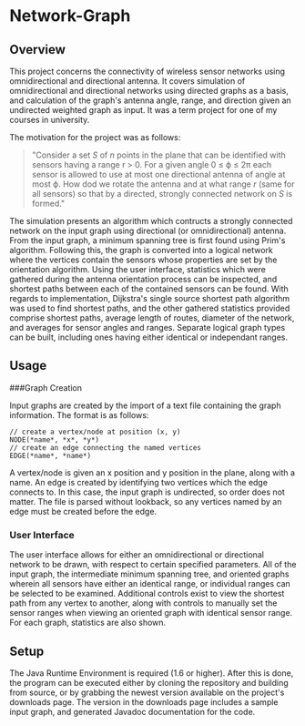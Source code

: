 # Network-Graph

## Overview

This project concerns the connectivity of wireless sensor networks using omnidirectional and directional antenna. It covers simulation of omnidirectional and directional networks using directed graphs as a basis, and calculation of the graph's antenna angle, range, and direction given an undirected weighted graph as input. It was a term project for one of my courses in university.

The motivation for the project was as follows:
> "Consider a set *S* of *n* points in the plane that can be identified with sensors having a range r > 0. For a given angle 0 &le; &#981; &le; 2&pi; each sensor is allowed to use at most one directional antenna of angle at most &#981;. How dod we rotate the antenna and at what range *r* (same for all sensors) so that by a directed, strongly connected network on *S* is formed."

The simulation presents an algorithm which contructs a strongly connected network on the input graph using directional (or omnidirectional) antenna. From the input graph, a minimum spanning tree is first found using Prim's algorithm. Following this, the graph is converted into a logical network where the vertices contain the sensors whose properties are set by the orientation algorithm. Using the user interface, statistics which were gathered during the antenna orientation process can be inspected, and shortest paths between each of the contained sensors can be found. With regards to implementation, Dijkstra's single source shortest path algorithm was used to find shortest paths, and the other gathered statistics provided comprise shortest paths, average length of routes, diameter of the network, and averages for sensor angles and ranges. Separate logical graph types can be built, including ones having either identical or independant ranges.

## Usage

###Graph Creation

Input graphs are created by the import of a text file containing the graph information. The format is as follows:

    // create a vertex/node at position (x, y)
    NODE(*name*, *x*, *y*)
    // create an edge connecting the named vertices
    EDGE(*name*, *name*)

A vertex/node is given an x position and y position in the plane, along with a name. An edge is created by identifying two vertices which the edge connects to. In this case, the input graph is undirected, so order does not matter. The file is parsed without lookback, so any vertices named by an edge must be created before the edge.

### User Interface

The user interface allows for either an omnidirectional or directional network to be drawn, with respect to certain specified parameters. All of the input graph, the intermediate minimum spanning tree, and oriented graphs wherein all sensors have either an identical range, or individual ranges can be selected to be examined. Additional controls exist to view the shortest path from any vertex to another, along with controls to manually set the sensor ranges when viewing an oriented graph with identical sensor range. For each graph, statistics are also shown.

## Setup

The Java Runtime Environment is required (1.6 or higher). After this is done, the program can be executed either by cloning the repository and building from source, or by grabbing the newest version available on the project's downloads page. The version in the downloads page includes a sample input graph, and generated Javadoc documentation for the code.
